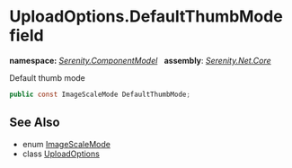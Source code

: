 # UploadOptions.DefaultThumbMode field
**namespace:** *[Serenity.ComponentModel](../../README.md#serenity.componentmodel-namespace)*   **assembly**: *[Serenity.Net.Core](../../README.md)*

Default thumb mode

```csharp
public const ImageScaleMode DefaultThumbMode;
```

## See Also

* enum [ImageScaleMode](../../Serenity.Web/ImageScaleMode.md)
* class [UploadOptions](../UploadOptions.md)